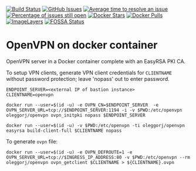 [![Build Status](https://travis-ci.org/OlegGorj/openvpn-on-docker.svg?branch=master)](https://travis-ci.org/OlegGorj/openvpn-on-docker)
[![GitHub Issues](https://img.shields.io/github/issues/OlegGorJ/openvpn-on-docker.svg)](https://github.com/OlegGorJ/openvpn-on-docker/issues)
[![Average time to resolve an issue](http://isitmaintained.com/badge/resolution/OlegGorJ/openvpn-on-docker.svg)](http://isitmaintained.com/project/OlegGorJ/openvpn-on-docker "Average time to resolve an issue")
[![Percentage of issues still open](http://isitmaintained.com/badge/open/OlegGorJ/openvpn-on-docker.svg)](http://isitmaintained.com/project/OlegGorJ/openvpn-on-docker "Percentage of issues still open")
[![Docker Stars](https://img.shields.io/docker/stars/OlegGorJ/openvpn.svg)](https://hub.docker.com/r/OlegGorJ/openvpn/)
[![Docker Pulls](https://img.shields.io/docker/pulls/OlegGorJ/openvpn.svg)](https://hub.docker.com/r/OlegGorJ/openvpn/)
[![ImageLayers](https://images.microbadger.com/badges/image/OlegGorJ/openvpn-on-docker.svg)](https://microbadger.com/#/images/OlegGorJ/openvpn-on-docker)
[![FOSSA Status](https://app.fossa.io/api/projects/git%2Bgithub.com%2FOlegGorj%2Fopenvpn-on-docker.svg?type=shield)](https://app.fossa.io/projects/git%2Bgithub.com%2FOlegGorj%2Fopenvpn-on-docker?ref=badge_shield)

# OpenVPN on docker container

OpenVPN server in a Docker container complete with an EasyRSA PKI CA.

To setup VPN clients, generate VPN client credentials for `CLIENTNAME` without password protection; leave 'nopass' out to enter password.

```
ENDPOINT_SERVER=<external IP of bastion instance>
CLIENTNAME=openvpn

docker run --user=$(id -u) -e OVPN_CN=$ENDPOINT_SERVER  -e OVPN_SERVER_URL=tcp://$ENDPOINT_SERVER:1194 -i -v $PWD:/etc/openvpn oleggorj/openvpn ovpn_initpki nopass $ENDPOINT_SERVER

docker run --user=$(id -u) -v $PWD:/etc/openvpn -ti oleggorj/openvpn easyrsa build-client-full $CLIENTNAME nopass
```

To generate `ovpn` file:

```
docker run --user=$(id -u) -e OVPN_DEFROUTE=1 -e OVPN_SERVER_URL=tcp://$INGRESS_IP_ADDRESS:80 -v $PWD:/etc/openvpn --rm oleggorj/openvpn ovpn_getclient $CLIENTNAME > ${CLIENTNAME}.ovpn
```
